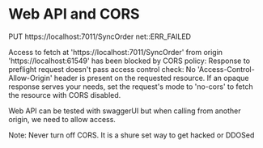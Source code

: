 ﻿# Web API and CORS

PUT https://localhost:7011/SyncOrder net::ERR_FAILED

Access to fetch at 'https://localhost:7011/SyncOrder' from origin 'https://localhost:61549' has been blocked by 
CORS policy: Response to preflight request doesn't pass access control check: No 'Access-Control-Allow-Origin' 
header is present on the requested resource. If an opaque response serves your needs, set the request's mode to
'no-cors' to fetch the resource with CORS disabled.

Web API can be tested with swaggerUI but when calling from another origin, we need to allow access.

Note: Never turn off CORS. It is a shure set way to get hacked or DDOSed




